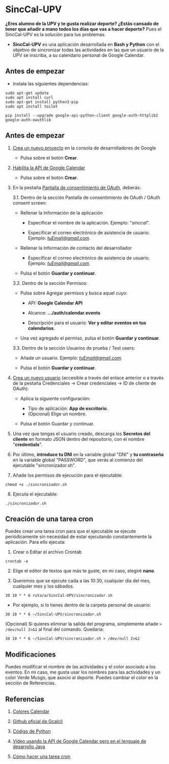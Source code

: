 # SincCal-UPV

**¿Eres alumno de la UPV y te gusta realizar deporte? ¿Estás cansado de tener que añadir a mano todos los días que vas a hacer deporte?** Pues el SincCal-UPV es la solución para tus problemas.

- **SincCal-UPV** es una aplicación desarrollada en **Bash y Python** con el objetivo de sincronizar todas las actividades en las que un usuario de la UPV se inscriba, a su calendario personal de Google Calendar.

## Antes de empezar

- Instala las siguientes dependencias:

```
sudo apt-get update
sudo apt install curl
sudo apt-get install python3-pip
sudo apt install toilet
```
```
pip install --upgrade google-api-python-client google-auth-httplib2 google-auth-oauthlib
```

## Antes de empezar
1. [Crea un nuevo proyecto](https://console.developers.google.com/projectcreate) en la consola de desarrolladores de Google

    - Pulsa sobre el botón **Crear**.

2. [Habilita la API de Google Calendar](https://console.developers.google.com/apis/api/calendar-json.googleapis.com/)
   
    - Pulsa sobre el botón **Crear**.


3. En la pestaña [Pantalla de consentimiento de OAuth](https://console.developers.google.com/apis/credentials/consent/edit;newAppInternalUser=false), deberás:
   
    3.1. Dentro de la sección Pantalla de consentimiento de OAuth / OAuth consent screen:

      - Rellenar la Información de la aplicación

        - Especificar el nombre de la aplicación. Ejemplo: "*sinccal*".

        - Especificar el correo electrónico de asistencia de usuario. Ejemplo: *tuEmail@gmail.com*.

      - Rellenar la Información de contacto del desarrollador

        - Especificar el correo electrónico de asistencia de usuario. Ejemplo: *tuEmail@gmail.com*.
   
      - Pulsa el botón **Guardar y continuar**.
   

   3.2. Dentro de la sección Permisos:

      - Pulsa sobre Agregar permisos y busca aquel cuyo:

        - API: **Google Calendar API**

        - Alcance: **.../auth/calendar.events**
         
        - Descripción para el usuario: **Ver y editar eventos en tus calendarios**.
   
      - Una vez agregado el permiso, pulsa el botón **Guardar y continuar**.
   

   3.3. Dentro de la sección Usuarios de prueba / Test users:

      - Añade un usuario. Ejemplo: *tuEmail@gmail.com*.

      - Pulsa el botón **Guardar y continuar**.
   

4. [Crea un nuevo usuario](https://console.developers.google.com/apis/credentials/oauthclient) (accesible a través del enlace anterior o a través de la pestaña Credenciales -> Crear credenciales -> ID de cliente de OAuth):

    - Aplica la siguiente configuración:
   
      - Tipo de aplicación: **App de escritorio**.
      - (Opcional) Elige un nombre.
   
   - Pulsa el botón Guardar y continuar.


5. Una vez que tengas el usuario creado, descarga los **Secretos del cliente** en formato JSON dentro del repositorio, con el nombre "**credentials**".


6. Por último, **introduce tu DNI** en la variable global "DNI" y **tu contraseña** en la variable global "PASSWORD", que verás al comienzo del ejecutable "sincronizador.sh".

7. Añade los permisos de ejecución para el ejecutable:

```
chmod +x ./sincronizador.sh
```

8. Ejecuta el ejecutable:

```
./sincronizador.sh
```

## Creación de una tarea cron

Puedes crear una tarea cron para que el ejecutable se ejecute periódicamente sin necesidad de estar ejecutando constantemente la aplicación. Para ello ejecuta:

1. Crear o Editar el archivo Crontab

```
crontab -e
```

2. Elige el editor de textos que más te guste, en mi caso, elegiré **nano**.

3. Queremos que se ejecute cada a las 10:30, cualquier día del mes, cualquier mes y los sábados.

```
30 10 * * 6 ruta/a/SincCal-UPV/sincronizador.sh
```

- Por ejemplo, si lo tienes dentro de la carpeta personal de usuario:

```
30 10 * * 6 ~/SincCal-UPV/sincronizador.sh
```

(Opcional) Si quieres eliminar la salida del programa, simplemente añade `> /dev/null 2>&1` al final del comando. Quedaría:

```
30 10 * * 6 ~/SincCal-UPV/sincronizador.sh > /dev/null 2>&1
```

## Modificaciones
Puedes modificar el nombre de las actividades y el color asociado a los eventos. En mi caso, me gusta usar los nombres para las actividades y un color Verde Musgo, que asocio al deporte. Puedes cambiar el color en la sección de Referencias.


## Referencias

1. [Colores Calendar](https://developers.google.com/apps-script/reference/calendar/event-color?hl=es-419)

2. [Github oficial de Gcalcli](https://github.com/insanum/gcalcli)

3. [Código de Python](https://developers.google.com/calendar/api/quickstart/python?hl=es-419)

4. [Vídeo usando la API de Google Calendar pero en el lenguaje de desarrollo Java](https://www.youtube.com/watch?v=zPsSUEGDfVY)

5. [Cómo hacer una tarea cron](https://phoenixnap.com/kb/set-up-cron-job-linux)
